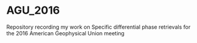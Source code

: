 # AGU_2016
Repository recording my work on Specific differential phase retrievals for the 2016 American Geophysical Union meeting
